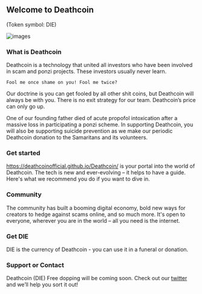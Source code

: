 ## Welcome to Deathcoin 
(Token symbol: DIE)

![images](https://pbs.twimg.com/media/EfH5EyUXkAA5Jse.png)

### What is Deathcoin
Deathcoin is a technology that united all investors who have been involved in scam and ponzi projects. These investors usually never learn. 

``Fool me once shame on you! Fool me twice?``

Our doctrine is you can get fooled by all other shit coins, but Deathcoin will always be with you. There is no exit strategy for our team. Deathcoin’s price can only go up.

One of our founding father died of acute propofol intoxication after a massive loss in participating a ponzi scheme. In supporting Deathcoin, you will also be supporting suicide prevention as we make our periodic Deathcoin donation to the Samaritans and its volunteers.

### Get started
https://deathcoinofficial.github.io/Deathcoin/ is your portal into the world of Deathcoin. The tech is new and ever-evolving – it helps to have a guide. Here's what we recommend you do if you want to dive in.


### Community
The community has built a booming digital economy, bold new ways for creators to hedge against scams online, and so much more. It's open to everyone, wherever you are in the world – all you need is the internet.

### Get DIE
DIE is the currency of Deathcoin - you can use it in a funeral or donation.

### Support or Contact
Deathcoin (DIE) Free dopping will be coming soon.
Check out our [twitter](https://support.github.com/contact) and we’ll help you sort it out!
